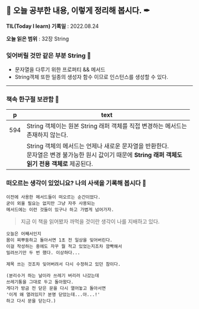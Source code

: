 ## 📕 오늘 공부한 내용, 이렇게 정리해 봅시다. ✒

**TIL(Today I learn) 기록일** : 2022.08.24

**오늘 읽은 범위** : 32장 String

### 잊어버릴 것만 같은 부분 String 📑

- 문자열을 다루기 위한 프로퍼티 && 메서드
- String객체 또한 일종의 생성자 함수 이므로 인스턴스를 생성할 수 있다.

---

### 책속 한구절 보관함 📖

| p   | text                                                                                                                                                         |
| --- | ------------------------------------------------------------------------------------------------------------------------------------------------------------ |
| 594 | String 객체이는 원본 String 래퍼 객체를 직접 변경하는 메서드는<br> 존재하지 않는다.                                                                          |
|     | String 객체의 메서드는 언제나 새로운 문자열을 반환한다.<br> 문자열은 변경 불가능한 원시 값이기 때문에 **String 래퍼 객체도 <br> 읽기 전용 객체로** 제공된다. |

### 떠오르는 생각이 있었니요? 나의 사색을 기록해 봅시다 💭

```
이전에 사용한 메서드들이 떠오르는 순간이었다.
굳이 외울 필요는 없지만 그냥 자주 사용되는
메서드에는 이런 것들이 있구나 하고 가볍게 넘어가자.
```

> 지금 이 책을 읽어봤자 까먹을 것이란 생각이 나를 지배하고 있다.

```
오늘은 어째서인지
몸이 찌뿌둥하고 돌아서면 1초 전 일상을 잊어버린다.
이걸 작성하는 중에도 자꾸 뭘 적고 있었는지조차 깜빡해서
밀려쓰기만 두 번 했다. 이상하다...

제목 쓰는 것조차 잊어버려서 다시 수정하고 있던 참이다.

(분리수거 하는 날이라 쓰레기 버리러 나갔는데
쓰레기통을 그대로 두고 돌아왔다.
게다가 방금 전 닫은 문을 다시 열어놓고 돌아서면
'이게 왜 열려있지? 분명 닫았는데...아...!'
하고 다시 문을 닫는다.)
```
